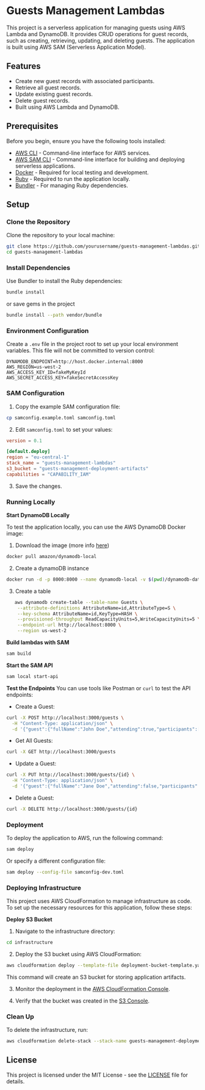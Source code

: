 # Guests Management Lambdas

This project is a serverless application for managing guests using AWS Lambda and DynamoDB. It provides CRUD operations for guest records, such as creating, retrieving, updating, and deleting guests. The application is built using AWS SAM (Serverless Application Model).

## Features

- Create new guest records with associated participants.
- Retrieve all guest records.
- Update existing guest records.
- Delete guest records.
- Built using AWS Lambda and DynamoDB.

## Prerequisites

Before you begin, ensure you have the following tools installed:

- [AWS CLI](https://aws.amazon.com/cli/) - Command-line interface for AWS services.
- [AWS SAM CLI](https://aws.amazon.com/serverless/sam/) - Command-line interface for building and deploying serverless applications.
- [Docker](https://www.docker.com/) - Required for local testing and development.
- [Ruby](https://www.ruby-lang.org/) - Required to run the application locally.
- [Bundler](https://bundler.io/) - For managing Ruby dependencies.

## Setup

### Clone the Repository

Clone the repository to your local machine:

```bash
git clone https://github.com/yourusername/guests-management-lambdas.git
cd guests-management-lambdas
```

### Install Dependencies

Use Bundler to install the Ruby dependencies:

```bash
bundle install
```
or save gems in the project
```bash
bundle install --path vendor/bundle
```

### Environment Configuration

Create a `.env` file in the project root to set up your local environment variables. This file will not be committed to version control:

```plaintext
DYNAMODB_ENDPOINT=http://host.docker.internal:8000
AWS_REGION=us-west-2
AWS_ACCESS_KEY_ID=fakeMyKeyId
AWS_SECRET_ACCESS_KEY=fakeSecretAccessKey
```

### SAM Configuration

1. Copy the example SAM configuration file:

```bash
cp samconfig.example.toml samconfig.toml
```

2. Edit `samconfig.toml` to set your values:
```toml
version = 0.1

[default.deploy]
region = "eu-central-1"
stack_name = "guests-management-lambdas"
s3_bucket = "guests-management-deployment-artifacts"
capabilities = "CAPABILITY_IAM"
```

3. Save the changes.

### Running Locally

**Start DynamoDB Locally**

To test the application locally, you can use the AWS DynamoDB Docker image:

1. Download the image (more info [here](https://docs.aws.amazon.com/amazondynamodb/latest/developerguide/DynamoDBLocal.DownloadingAndRunning.html))
```bash
docker pull amazon/dynamodb-local
```
2. Create a dynamoDB instance
```bash
docker run -d -p 8000:8000 --name dynamodb-local -v $(pwd)/dynamodb-data:/home/dynamodblocal/data amazon/dynamodb-local -jar DynamoDBLocal.jar -sharedDb -dbPath /home/dynamodblocal/data
```

3. Create a table
```bash
   aws dynamodb create-table --table-name Guests \
    --attribute-definitions AttributeName=id,AttributeType=S \
    --key-schema AttributeName=id,KeyType=HASH \
    --provisioned-throughput ReadCapacityUnits=5,WriteCapacityUnits=5 \
    --endpoint-url http://localhost:8000 \
    --region us-west-2
```

**Build lambdas with SAM**
```bash
sam build
```

**Start the SAM API**
```bash
sam local start-api
```

**Test the Endpoints**
You can use tools like Postman or `curl` to test the API endpoints:

- Create a Guest:
```bash
curl -X POST http://localhost:3000/guests \
  -H "Content-Type: application/json" \
  -d '{"guest":{"fullName":"John Doe","attending":true,"participants":[{"fullName":"Jane Doe","minor":false}]}}'
```
- Get All Guests:
```bash
curl -X GET http://localhost:3000/guests
```

- Update a Guest:
```bash
curl -X PUT http://localhost:3000/guests/{id} \
  -H "Content-Type: application/json" \
  -d '{"guest":{"fullName":"Jane Doe","attending":false,"participants":[{"fullName":"Jack Doe","minor":true}]}}'
```

- Delete a Guest:
```bash
curl -X DELETE http://localhost:3000/guests/{id}
```

### Deployment

To deploy the application to AWS, run the following command:

```bash
sam deploy
```

Or specify a different configuration file:
```bash
sam deploy --config-file samconfig-dev.toml
```

### Deploying Infrastructure

This project uses AWS CloudFormation to manage infrastructure as code. To set up the necessary resources for this application, follow these steps:

**Deploy S3 Bucket**
1. Navigate to the infrastructure directory:
```bash
cd infrastructure
```
2. Deploy the S3 bucket using AWS CloudFormation:
```bash
aws cloudformation deploy --template-file deployment-bucket-template.yaml --stack-name guests-management-deployment-stack --region eu-central-1
```
This command will create an S3 bucket for storing application artifacts.

3. Monitor the deployment in the [AWS CloudFormation Console](https://console.aws.amazon.com/cloudformation).

4. Verify that the bucket was created in the [S3 Console](href="https://s3.console.aws.amazon.com/s3/").

### Clean Up
To delete the infrastructure, run:

```bash
aws cloudformation delete-stack --stack-name guests-management-deployment-stack --region eu-central-1
```

## License
This project is licensed under the MIT License - see the [LICENSE](https://opensource.org/license/mit) file for details.

